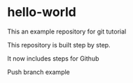 # hello-world

This an example repository for git tutorial

This repository is built step by step.

It now includes steps for Github

Push branch example
